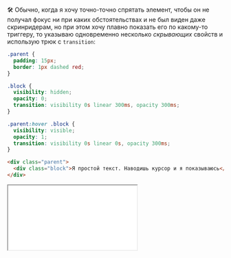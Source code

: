---
---

🛠 Обычно, когда я хочу точно-точно спрятать элемент, чтобы он не получал фокус ни при каких обстоятельствах и не был виден даже скринридерам, но при этом хочу плавно показать его по какому-то триггеру, то указываю одновременно несколько _скрывающих_ свойств и использую трюк с `transition`:

```css
.parent {
  padding: 15px;
  border: 1px dashed red;
}

.block {
  visibility: hidden;
  opacity: 0;
  transition: visibility 0s linear 300ms, opacity 300ms;
}

.parent:hover .block {
  visibility: visible;
  opacity: 1;
  transition: visibility 0s linear 0s, opacity 300ms;
}
```

```html
<div class="parent">
  <div class="block">Я простой текст. Наводишь курсор и я показываюсь</div>
</div>
```

<iframe title="Свойство visibility" src="../demos/trick.html"></iframe>
